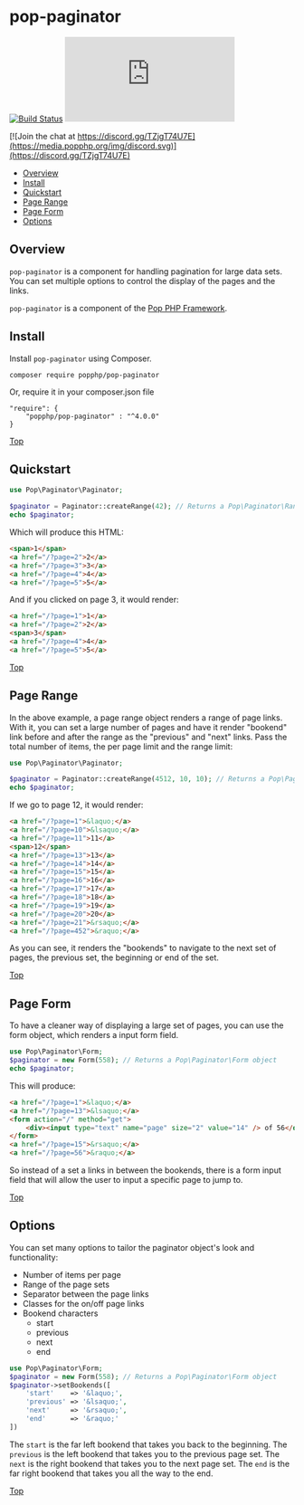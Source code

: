 pop-paginator
=============

[![Build Status](https://github.com/popphp/pop-paginator/workflows/phpunit/badge.svg)](https://github.com/popphp/pop-paginator/actions)
[![Coverage Status](http://cc.popphp.org/coverage.php?comp=pop-paginator)](http://cc.popphp.org/pop-paginator/)

[![Join the chat at https://discord.gg/TZjgT74U7E](https://media.popphp.org/img/discord.svg)](https://discord.gg/TZjgT74U7E)

* [Overview](#overview)
* [Install](#install)
* [Quickstart](#quickstart)
* [Page Range](#page-range)
* [Page Form](#page-form)
* [Options](#options)

Overview
--------
`pop-paginator` is a component for handling pagination for large data sets.
You can set multiple options to control the display of the pages and the links.

`pop-paginator` is a component of the [Pop PHP Framework](https://www.popphp.org/).

Install
-------

Install `pop-paginator` using Composer.

    composer require popphp/pop-paginator

Or, require it in your composer.json file

    "require": {
        "popphp/pop-paginator" : "^4.0.0"
    }

[Top](#pop-paginator)

Quickstart
----------

```php
use Pop\Paginator\Paginator;

$paginator = Paginator::createRange(42); // Returns a Pop\Paginator\Range object
echo $paginator;
```

Which will produce this HTML:

```html
<span>1</span>
<a href="/?page=2">2</a>
<a href="/?page=3">3</a>
<a href="/?page=4">4</a>
<a href="/?page=5">5</a>
```

And if you clicked on page 3, it would render:

```html
<a href="/?page=1">1</a>
<a href="/?page=2">2</a>
<span>3</span>
<a href="/?page=4">4</a>
<a href="/?page=5">5</a>
```

[Top](#pop-paginator)

Page Range
----------

In the above example, a page range object renders a range of page links. With it, you can
set a large number of pages and have it render "bookend" link before and after the range
as the "previous" and "next" links. Pass the total number of items, the per page limit and the
range limit:

```php
use Pop\Paginator\Paginator;

$paginator = Paginator::createRange(4512, 10, 10); // Returns a Pop\Paginator\Range object
echo $paginator;
```

If we go to page 12, it would render:

```html
<a href="/?page=1">&laquo;</a>
<a href="/?page=10">&lsaquo;</a>
<a href="/?page=11">11</a>
<span>12</span>
<a href="/?page=13">13</a>
<a href="/?page=14">14</a>
<a href="/?page=15">15</a>
<a href="/?page=16">16</a>
<a href="/?page=17">17</a>
<a href="/?page=18">18</a>
<a href="/?page=19">19</a>
<a href="/?page=20">20</a>
<a href="/?page=21">&rsaquo;</a>
<a href="/?page=452">&raquo;</a>
```

As you can see, it renders the "bookends" to navigate to the next set of pages,
the previous set, the beginning or end of the set.

[Top](#pop-paginator)

Page Form
---------

To have a cleaner way of displaying a large set of pages, you can use the form object,
which renders a input form field.

```php
use Pop\Paginator\Form;
$paginator = new Form(558); // Returns a Pop\Paginator\Form object
echo $paginator;
```

This will produce:

```html
<a href="/?page=1">&laquo;</a>
<a href="/?page=13">&lsaquo;</a>
<form action="/" method="get">
    <div><input type="text" name="page" size="2" value="14" /> of 56</div>
</form>
<a href="/?page=15">&rsaquo;</a>
<a href="/?page=56">&raquo;</a>
```

So instead of a set a links in between the bookends, there is a form input field
that will allow the user to input a specific page to jump to.

[Top](#pop-paginator)

Options
-------

You can set many options to tailor the paginator object's look and functionality:

* Number of items per page
* Range of the page sets
* Separator between the page links
* Classes for the on/off page links
* Bookend characters
    + start
    + previous
    + next
    + end

```php
use Pop\Paginator\Form;
$paginator = new Form(558); // Returns a Pop\Paginator\Form object
$paginator->setBookends([
    'start'    => '&laquo;',
    'previous' => '&lsaquo;',
    'next'     => '&rsaquo;',
    'end'      => '&raquo;'
])
```

The `start` is the far left bookend that takes you back to the beginning.
The `previous` is the left bookend that takes you to the previous page set.
The `next` is the right bookend that takes you to the next page set.
The `end` is the far right bookend that takes you all the way to the end.

[Top](#pop-paginator)
